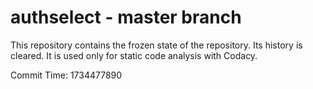 # authselect - master branch

This repository contains the frozen state of the repository.
Its history is cleared. It is used only for static code
analysis with Codacy.

Commit Time: 1734477890